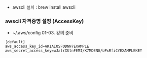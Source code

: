 - awscli 설치 : brew install awscli

### awscli 자격증명 설정 (AccessKey)
- ~/.aws/config
01-03. 강의 준비

```
[default]
aws_access_key_id=AKIAIOSFODNN7EXAMPLE      aws_secret_access_key=wJalrXUtnFEMI/K7MDENG/bPxRfiCYEXAMPLEKEY
```
<!--stackedit_data:
eyJoaXN0b3J5IjpbNjgxNzk0MDgsLTU5OTY5MDEyMF19
-->